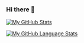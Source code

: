 ### Hi there 👋

[![My GitHub Stats](https://github-readme-stats.vercel.app/api/?username=DezlLab&count_private=true&theme=tokyonight&showicons=true)]()

[![My GitHub Language Stats](https://github-readme-stats.vercel.app/api/top-langs/?username=DezlLab&langs_count=10&theme=tokyonight)]()

<!--
**DezlLab/DezlLab** is a ✨ _special_ ✨ repository because its `README.md` (this file) appears on your GitHub profile.

Here are some ideas to get you started:

- 🔭 I’m currently working on ...
- 🌱 I’m currently learning ...
- 👯 I’m looking to collaborate on ...
- 🤔 I’m looking for help with ...
- 💬 Ask me about ...
- 📫 How to reach me: ...
- 😄 Pronouns: ...
- ⚡ Fun fact: ...
-->
